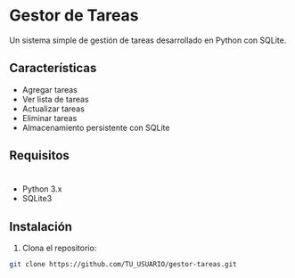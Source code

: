 # Gestor de Tareas

Un sistema simple de gestión de tareas desarrollado en Python con SQLite.

## Características

- Agregar tareas
- Ver lista de tareas
- Actualizar tareas
- Eliminar tareas
- Almacenamiento persistente con SQLite

## Requisitos
#
- Python 3.x
- SQLite3

## Instalación

1. Clona el repositorio:

```bash
git clone https://github.com/TU_USUARIO/gestor-tareas.git
```
